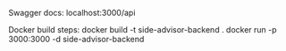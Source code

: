 Swagger docs: localhost:3000/api

Docker build steps:
docker build -t side-advisor-backend .
docker run -p 3000:3000 -d side-advisor-backend
